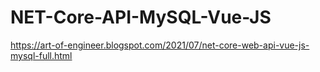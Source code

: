 # NET-Core-API-MySQL-Vue-JS

https://art-of-engineer.blogspot.com/2021/07/net-core-web-api-vue-js-mysql-full.html

 
